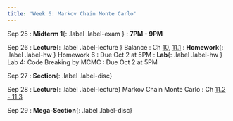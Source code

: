 ```yaml
---
title: 'Week 6: Markov Chain Monte Carlo'
---
```


Sep 25
: **Midterm 1**{: .label .label-exam }
    : **7PM - 9PM**

Sep 26
: **Lecture**{: .label .label-lecture } Balance
    : Ch [10](http://prob140.org/textbook/content/Chapter_10/00_Markov_Chains.html), [11.1](http://prob140.org/textbook/content/Chapter_11/00_Markov_Chain_Monte_Carlo.html)
: **Homework**{: .label .label-hw } Homework 6
    : Due Oct 2 at 5PM
: **Lab**{: .label .label-hw } Lab 4: Code Breaking by MCMC
    : Due Oct 2 at 5PM

Sep 27
: **Section**{: .label .label-disc}

Sep 28
: **Lecture**{: .label .label-lecture} Markov Chain Monte Carlo
    : Ch [11.2 - 11.3](http://prob140.org/textbook/content/Chapter_11/02_Code_Breaking.html)

Sep 29
: **Mega-Section**{: .label .label-disc}